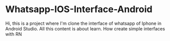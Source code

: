 # Whatsapp-IOS-Interface-Android
Hi, this is a project where I'm clone the interface of whatsapp of Iphone in Android Studio. All this content is about learn. How create simple interfaces with RN
